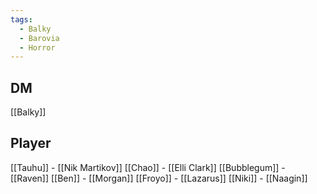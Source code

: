 ```yaml
---
tags:
  - Balky
  - Barovia
  - Horror
---
```

## DM
[[Balky]]

## Player
[[Tauhu]] - [[Nik Martikov]]
[[Chao]] - [[Elli Clark]]
[[Bubblegum]] - [[Raven]]
[[Ben]] - [[Morgan]]
[[Froyo]] - [[Lazarus]]
[[Niki]] - [[Naagin]] 